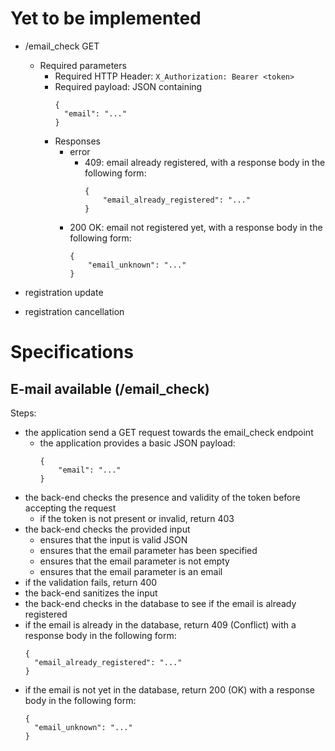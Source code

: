 # Yet to be implemented

* /email_check GET
  * Required parameters
    * Required HTTP Header: `X_Authorization: Bearer <token>`
    * Required payload: JSON containing
      ```
      {
      	"email": "..."
      }
      ```
    * Responses
      * error
        * 409: email already registered, with a response body in the following form:
  		  ```
  		  {
  			  "email_already_registered": "..."
  		  }
  		  ```
      * 200 OK: email not registered yet, with a response body in the following form:
  		  ```
  		  {
  			  "email_unknown": "..."
  		  }
  		  ```

* registration update
* registration cancellation

# Specifications

## E-mail available (/email_check)
Steps:

* the application send a GET request towards the email_check endpoint
  * the application provides a basic JSON payload:
    ```
	{
    	"email": "..."
    }
    ```
* the back-end checks the presence and validity of the token before accepting the request
  * if the token is not present or invalid, return 403
* the back-end checks the provided input
  * ensures that the input is valid JSON
  * ensures that the email parameter has been specified
  * ensures that the email parameter is not empty
  * ensures that the email parameter is an email
* if the validation fails, return 400
* the back-end sanitizes the input
* the back-end checks in the database to see if the email is already registered
* if the email is already in the database, return 409 (Conflict) with a response body in the following form:
  ```
  {
  	"email_already_registered": "..."
  }
  ```
* if the email is not yet in the database, return 200 (OK) with a response body in the following form:
  ```
  {
  	"email_unknown": "..."
  }
  ```
